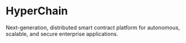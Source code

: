 # HyperChain
Next-generation, distributed smart contract platform for autonomous, scalable, and secure enterprise applications.
